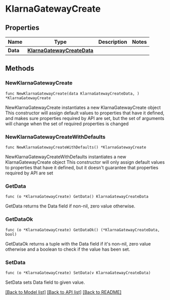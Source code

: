 # KlarnaGatewayCreate

## Properties

Name | Type | Description | Notes
------------ | ------------- | ------------- | -------------
**Data** | [**KlarnaGatewayCreateData**](KlarnaGatewayCreateData.md) |  | 

## Methods

### NewKlarnaGatewayCreate

`func NewKlarnaGatewayCreate(data KlarnaGatewayCreateData, ) *KlarnaGatewayCreate`

NewKlarnaGatewayCreate instantiates a new KlarnaGatewayCreate object
This constructor will assign default values to properties that have it defined,
and makes sure properties required by API are set, but the set of arguments
will change when the set of required properties is changed

### NewKlarnaGatewayCreateWithDefaults

`func NewKlarnaGatewayCreateWithDefaults() *KlarnaGatewayCreate`

NewKlarnaGatewayCreateWithDefaults instantiates a new KlarnaGatewayCreate object
This constructor will only assign default values to properties that have it defined,
but it doesn't guarantee that properties required by API are set

### GetData

`func (o *KlarnaGatewayCreate) GetData() KlarnaGatewayCreateData`

GetData returns the Data field if non-nil, zero value otherwise.

### GetDataOk

`func (o *KlarnaGatewayCreate) GetDataOk() (*KlarnaGatewayCreateData, bool)`

GetDataOk returns a tuple with the Data field if it's non-nil, zero value otherwise
and a boolean to check if the value has been set.

### SetData

`func (o *KlarnaGatewayCreate) SetData(v KlarnaGatewayCreateData)`

SetData sets Data field to given value.



[[Back to Model list]](../README.md#documentation-for-models) [[Back to API list]](../README.md#documentation-for-api-endpoints) [[Back to README]](../README.md)


